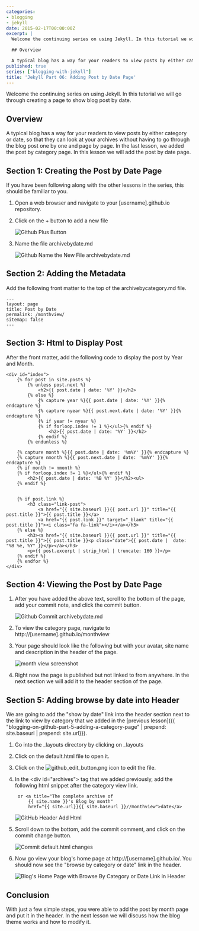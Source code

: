 ```yaml
---
categories:
- blogging
- jekyll
date: 2015-02-17T00:00:00Z
excerpt: |
  Welcome the continuing series on using Jekyll. In this tutorial we will go through creating a page to show blog post by date.

  ## Overview

  A typical blog has a way for your readers to view posts by either category or date, so that they can look at your archives without having to go through the blog post one by one and page by page.  In the last lesson, we added the post by category page.  In this lesson we will add the post by date page.
published: true
series: ["blogging-with-jekyll"]
title: 'Jekyll Part 06: Adding Post by Date Page'
---
```


Welcome the continuing series on using Jekyll. In this tutorial we will go through creating a page to show blog post by date.

## Overview

A typical blog has a way for your readers to view posts by either category or date, so that they can look at your archives without having to go through the blog post one by one and page by page.  In the last lesson, we added the post by category page.  In this lesson we will add the post by date page.

## Section 1: Creating the Post by Date Page

If you have been following along with the other lessons in the series, this should be familiar to you.

1. Open a web browser and navigate to your [username].github.io repository.

1. Click on the + button to add a new file

    ![Github Plus Button](/images/BloggingOnGitHub/github_add_button.png)

1. Name the file archivebydate.md

    ![Github Name the New File archivebydate.md](/images/BloggingOnGitHub/github_part_6_archivebydate_file_name.png)

## Section 2: Adding the Metadata

Add the following front matter to the top of the archivebycategory.md file.

    ---
    layout: page
    title: Post by Date
    permalink: /monthview/
    sitemap: false
    ---

## Section 3:  Html to Display Post

After the front matter, add the following code to display the post by Year and Month.

    <div id="index">
        {% for post in site.posts %}
            {% unless post.next %}
                <h2>{{ post.date | date: '%Y' }}</h2>
            {% else %}
                {% capture year %}{{ post.date | date: '%Y' }}{% endcapture %}
                {% capture nyear %}{{ post.next.date | date: '%Y' }}{% endcapture %}
                {% if year != nyear %}
                {% if forloop.index != 1 %}</ul>{% endif %}
                    <h2>{{ post.date | date: '%Y' }}</h2>
                {% endif %}
            {% endunless %}

        {% capture month %}{{ post.date | date: '%m%Y' }}{% endcapture %}
        {% capture nmonth %}{{ post.next.date | date: '%m%Y' }}{% endcapture %}
        {% if month != nmonth %}
        {% if forloop.index != 1 %}</ul>{% endif %}
            <h2>{{ post.date | date: '%B %Y' }}</h2><ul>
        {% endif %}


        {% if post.link %}
            <h3 class="link-post">
                <a href="{{ site.baseurl }}{{ post.url }}" title="{{ post.title }}">{{ post.title }}</a>
                <a href="{{ post.link }}" target="_blank" title="{{ post.title }}"><i class="fa fa-link"></i></a></h3>
        {% else %}
            <h3><a href="{{ site.baseurl }}{{ post.url }}" title="{{ post.title }}">{{ post.title }}<p class="date">{{ post.date |  date: "%B %e, %Y" }}</p></a></h3>
            <p>{{ post.excerpt | strip_html | truncate: 160 }}</p>
        {% endif %}
        {% endfor %}
    </div>

## Section 4: Viewing the Post by Date Page

1. After you have added the above text, scroll to the bottom of the page, add your commit note, and    click the commit button.

    ![Github Commit archivebydate.md](/images/BloggingOnGitHub/github_part_6_commit_archivebydate.png)

1. To  view the category page, navigate to http://[username].github.io/monthview

1. Your page should look like the following but with your avatar, site name and description in the header of the page.

    ![month view screenshot](/images/BloggingOnGitHub/github_part_6_archivebydate_in_browser.png)

1. Right now the page is published but not linked to from anywhere.  In the next section we will add it to the header section of the page.

## Section 5: Adding browse by date into Header

We are going to add the "show by date" link into the header section next to the link to view by category that we added in the [previous lesson]({{ "blogging-on-github-part-5-adding-a-category-page" | prepend: site.baseurl | prepend: site.url}}).

1. Go into the _layouts directory by clicking on _layouts

1. Click on the default.html file to open it.

1. Click on the ![github_edit_button.png](/images/BloggingOnGitHub/github_edit_button.png) icon to edit the file.

1. In the &lt;div id="archives"&gt; tag that we added previously, add the following html snippet after the category view link.

        or <a title="The complete archive of
            {{ site.name }}'s Blog by month"
            href="{{ site.url}}{{ site.baseurl }}//monthview">date</a>

    ![GitHub Header Add Html](/images/BloggingOnGitHub/github_part_6_browse_by_category_in_header_html.png)

1. Scroll down to the bottom, add the commit comment, and click on the commit change button.

    ![Commit default.html changes](/images/BloggingOnGitHub/github_part_6_commit_default.png)

1. Now go view your blog's home page at http://[username].github.io/.  You should now see the "browse by category or date" link in the header.

    ![Blog's Home Page with Browse By Category or Date Link in Header](/images/BloggingOnGitHub/github_part_6_browse_by_category_and_date_in_header.png)

## Conclusion

With just a few simple steps, you were able to add the post by month page and put it in the header.  In the next lesson we will discuss how the blog theme works and how to modify it.


